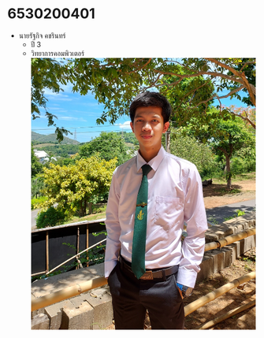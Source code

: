 # 6530200401
- นายรัฐกิจ คชรินทร์
  - ปี 3
  - วิทยาการคอมพิวเตอร์
![Chill guy](/img/Chillpic.jpeg)
